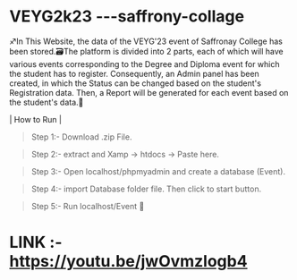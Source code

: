 # VEYG2k23 ---saffrony-collage

♐In This Website, the data of the VEYG'23 event of Saffronay College has been stored.🗃️The platform is divided into 2 parts, each of which will have various 
events corresponding to the Degree and Diploma event for which the student has to register. Consequently, an Admin panel has been created, in which the Status can be changed based on the student's Registration data. Then, a Report will be generated for each event based on the student's data.🛑

| How to Run |

>Step 1:- Download .zip File.

>Step 2:- extract and Xamp -> htdocs -> Paste here.

>Step 3:- Open localhost/phpmyadmin and create a database (Event).

>Step 4:- import Database folder file. Then click to start button.

>Step 5:- Run localhost/Event 🚩

# LINK :- https://youtu.be/jwOvmzlogb4
